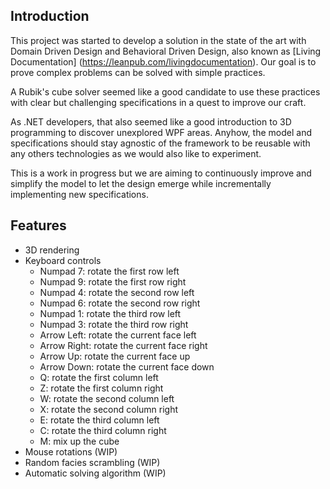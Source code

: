 Introduction
--  
This project was started to develop a solution in the state of the art with Domain Driven Design and Behavioral Driven Design, also known as [Living Documentation] (https://leanpub.com/livingdocumentation). Our goal is to prove complex problems can be solved with simple practices.

A Rubik's cube solver seemed like a good candidate to use these practices with clear but challenging specifications in a quest to improve our craft.

As .NET developers, that also seemed like a good introduction to 3D programming to discover unexplored WPF areas. Anyhow, the model and specifications should stay agnostic of the framework to be reusable with any others technologies as we would also like to experiment.

This is a work in progress but we are aiming to continuously improve and simplify the model to let the design emerge while incrementally implementing new specifications.

Features
--  
* 3D rendering
* Keyboard controls
  * Numpad 7: rotate the first row left
  * Numpad 9: rotate the first row right
  * Numpad 4: rotate the second row left
  * Numpad 6: rotate the second row right
  * Numpad 1: rotate the third row left
  * Numpad 3: rotate the third row right
  * Arrow Left: rotate the current face left
  * Arrow Right: rotate the current face right
  * Arrow Up: rotate the current face up
  * Arrow Down: rotate the current face down
  * Q: rotate the first column left
  * Z: rotate the first column right
  * W: rotate the second column left
  * X: rotate the second column right
  * E: rotate the third column left
  * C: rotate the third column right
  * M: mix up the cube
* Mouse rotations (WIP)
* Random facies scrambling (WIP)
* Automatic solving algorithm (WIP)
